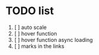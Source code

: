 # TODO list

1. [ ] auto scale 
2. [ ] hover function
3. [ ] hover function async loading
4. [ ] marks in the links